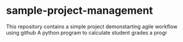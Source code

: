 # sample-project-management
This repository contains a simple project demonstarting agile workflow using github
A python program to calculate student grades
a progr
